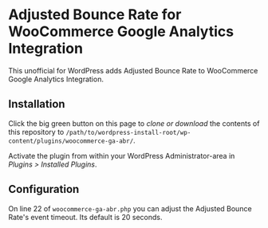 # Adjusted Bounce Rate for WooCommerce Google Analytics Integration

This unofficial for WordPress adds Adjusted Bounce Rate to WooCommerce Google Analytics Integration.

## Installation
Click the big green button on this page to _clone or download_ the contents of this repository to `/path/to/wordpress-install-root/wp-content/plugins/woocommerce-ga-abr/`.

Activate the plugin from within your WordPress Administrator-area in _Plugins > Installed Plugins_.

## Configuration

On line 22 of `woocommerce-ga-abr.php` you can adjust the Adjusted Bounce Rate's event timeout. Its default is 20 seconds.